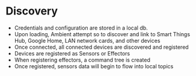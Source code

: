 # Discovery

- Credentials and configuration are stored in a local db.
- Upon loading, Ambient attempt so to discover and link to Smart Things Hub, Google Home, LAN network cards, and other devices
- Once connected, all connected devices are discovered and registered
- Devices are registered as Sensors or Effectors
- When registering effectors, a command tree is created
- Once registered, sensors data will begin to flow into local topics

